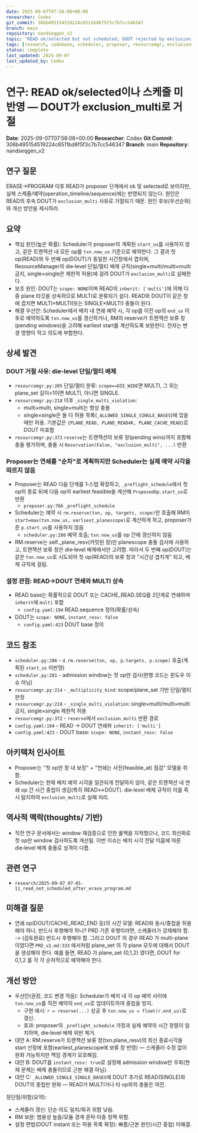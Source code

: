 ```yaml
---
date: 2025-09-07T07:58:08+00:00
researcher: Codex
git_commit: 306b495154519224c6511bd6f5f3c7b7cc546347
branch: main
repository: nandseqgen_v2
topic: "READ ok/selected but not scheduled; DOUT rejected by exclusion_multi"
tags: [research, codebase, scheduler, proposer, resourcemgr, exclusions, READ, DOUT]
status: complete
last_updated: 2025-09-07
last_updated_by: Codex
---
```


# 연구: READ ok/selected이나 스케줄 미반영 — DOUT가 exclusion_multi로 거절

**Date**: 2025-09-07T07:58:08+00:00
**Researcher**: Codex
**Git Commit**: 306b495154519224c6511bd6f5f3c7b7cc546347
**Branch**: main
**Repository**: nandseqgen_v2

## 연구 질문
ERASE→PROGRAM 이후 READ가 proposer 단계에서 ok 및 selected로 보이지만, 실제 스케줄/예약(operation_timeline/sequence)에는 반영되지 않는다. 원인은 READ의 후속 DOUT가 `exclusion_multi` 사유로 거절되기 때문. 원인 후보(우선순위)와 개선 방안을 제시하라.

## 요약
- 핵심 원인(높은 확률): Scheduler가 proposer의 계획된 `start_us`를 사용하지 않고, 같은 트랜잭션 내 모든 op를 `txn.now_us` 기준으로 예약한다. 그 결과 첫 op(READ)와 두 번째 op(DOUT)가 동일한 시간창에서 겹치며, ResourceManager의 die‑level 단일/멀티 배제 규칙(single×multi/multi×multi 금지, single×single은 제한적 허용)에 걸려 DOUT가 `exclusion_multi`로 실패한다.
- 보조 원인: DOUT는 `scope: NONE`이며 READ의 `inherit: ['multi']`에 의해 다중 plane 타깃을 상속하므로 MULTI로 분류되기 쉽다. READ와 DOUT이 같은 창에 겹치면 MULTI×MULTI(또는 SINGLE×MULTI) 충돌이 된다.
- 해결 우선안: Scheduler에서 배치 내 연쇄 예약 시, 각 op를 이전 op의 `end_us` 이후로 예약하도록 `txn.now_us`를 갱신하거나, RM의 reserve가 트랜잭션 보류 창(pending windows)을 고려해 earliest start를 계산하도록 보완한다. 전자는 변경 영향이 작고 의도에 부합한다.

## 상세 발견

### DOUT 거절 사유: die‑level 단일/멀티 배제
- `resourcemgr.py:205` 단일/멀티 분류: `scope==DIE_WIDE`면 MULTI, 그 외는 plane_set 길이>1이면 MULTI, 아니면 SINGLE.
- `resourcemgr.py:218` 이후 `_single_multi_violation`:
  - multi×multi, single×multi는 항상 충돌
  - single×single은 둘 다 허용 목록(`_ALLOWED_SINGLE_SINGLE_BASES`)에 있을 때만 허용. 기본값은 `{PLANE_READ, PLANE_READ4K, PLANE_CACHE_READ}`로 DOUT 미포함
- `resourcemgr.py:372` `reserve`는 트랜잭션의 보류 창(pending wins)까지 포함해 충돌 평가하며, 충돌 시 `Reservation(False, "exclusion_multi", ...)` 반환

### Proposer는 연쇄를 "순차"로 계획하지만 Scheduler는 실제 예약 시각을 따르지 않음
- Proposer는 READ 다음 단계를 1‑스텝 확장하고, `_preflight_schedule`에서 첫 op의 종료 뒤에 다음 op의 earliest feasible을 계산해 `ProposedOp.start_us`로 반환
  - `proposer.py:766` `_preflight_schedule`
- Scheduler는 예약 시 `rm.reserve(txn, op, targets, scope)`만 호출해 RM이 `start=max(txn.now_us, earliest_planescope)`로 계산하게 하고, proposer가 준 `p.start_us`를 사용하지 않음
  - `scheduler.py:286` 예약 호출; `txn.now_us`를 op 간에 갱신하지 않음
- RM.reserve는 self._plane_resv(커밋된 창)만 planescope 충돌 검사에 사용하고, 트랜잭션 보류 창은 die‑level 배제에서만 고려함. 따라서 두 번째 op(DOUT)는 같은 `txn.now_us`로 시도되어 첫 op(READ)의 보류 창과 "시간상 겹치게" 되고, 배제 규칙에 걸림.

### 설정 관점: READ→DOUT 연쇄와 MULTI 상속
- READ base는 확률적으로 DOUT 또는 CACHE_READ.SEQ를 2단계로 연쇄하며 `inherit`에 `multi` 포함
  - `config.yaml:194` READ.sequence 정의(확률/상속)
- DOUT는 `scope: NONE`, `instant_resv: false`
  - `config.yaml:423` DOUT base 정의

## 코드 참조
- `scheduler.py:286` - `d.rm.reserve(txn, op, p.targets, p.scope)` 호출(계획된 `start_us` 미반영)
- `scheduler.py:281` - admission window는 첫 op만 검사(현행 코드는 윈도우 이슈 아님)
- `resourcemgr.py:214` - `_multiplicity_kind`: scope/plane_set 기반 단일/멀티 판정
- `resourcemgr.py:218` - `_single_multi_violation`: single×multi/multi×multi 금지, single×single 제한적 허용
- `resourcemgr.py:372` - `reserve`에서 `exclusion_multi` 반환 경로
- `config.yaml:194` - READ → DOUT 연쇄와 `inherit: ['multi']`
- `config.yaml:423` - DOUT base: `scope: NONE`, `instant_resv: false`

## 아키텍처 인사이트
- Proposer는 "첫 op만 창 내 보장" + "연쇄는 사전(feasible_at) 점검" 모델을 취함.
- Scheduler는 현재 배치 예약 시각을 일관되게 전달하지 않아, 같은 트랜잭션 내 연쇄 op 간 시간 중첩이 생김(특히 READ↔DOUT). die‑level 배제 규칙이 이를 즉시 탐지하여 `exclusion_multi`로 실패 처리.

## 역사적 맥락(thoughts/ 기반)
- 직전 연구 문서에서는 window 재검증으로 인한 롤백을 지적했으나, 코드 최신화로 첫 op만 window 검사하도록 개선됨. 이번 이슈는 배치 시각 전달 미흡에 따른 die‑level 배제 충돌로 성격이 다름.

## 관련 연구
- `research/2025-09-07_07-01-11_read_not_scheduled_after_erase_program.md`

## 미해결 질문
- 연쇄 op(DOUT/CACHE_READ_END 등)의 시간 모델: READ와 동시/중첩을 허용해야 하나, 반드시 후행해야 하나? PRD 기준 후행이라면, 스케줄러가 강제해야 함. -> (검토완료) 반드시 후행해야 함. 그리고 DOUT 의 경우 READ 가 multi-plane 이었다면 `PRD_v2.md:333` 에서처럼 plane_set 의 각 plane 모두에 대해서 DOUT 을 생성해야 한다. 예를 들면, READ 가 plane_set {0,1,2} 였다면, DOUT for 0,1,2 를 각 각 순차적으로 예약해야 한다.

## 개선 방안
- 우선안(권장, 코드 변경 작음): Scheduler가 배치 내 각 op 예약 사이에 `txn.now_us`를 직전 예약의 `end_us`로 업데이트하여 중첩을 방지.
  - 구현 예시: `r = reserve(...)` 성공 후 `txn.now_us = float(r.end_us)`로 갱신.
  - 효과: proposer의 `_preflight_schedule` 가정과 실제 예약의 시간 정렬이 일치하며, die‑level 배제 위반 제거.
- 대안 A: RM.reserve가 트랜잭션 보류 창(txn.plane_resv)의 최신 종료시각을 start 산정에 포함(earliest_planescope에 보류 창 반영) — 스케줄러 수정 없이 완화 가능하지만 책임 경계가 모호해짐.
- 대안 B: DOUT를 `instant_resv: true`로 설정해 admission window만 우회(현재 문제는 배제 충돌이므로 근본 해결 아님).
- 대안 C: `_ALLOWED_SINGLE_SINGLE_BASES`에 DOUT 추가로 READ(SINGLE)와 DOUT의 중첩만 완화 — READ가 MULTI거나 타 op와의 충돌은 여전.

장단점/위험(요약):
- 스케줄러 갱신: 단순·의도 일치/회귀 위험 낮음.
- RM 보완: 범용성 높음/모듈 경계 혼탁·이중 정책 위험.
- 설정 편법(DOUT instant 또는 허용 목록 확장): 빠름/근본 원인(시간 중첩) 미해결.


